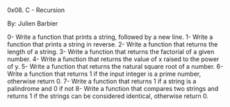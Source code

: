 0x08. C - Recursion

By: Julien Barbier

0- Write a function that prints a string, followed by a new line.
1- Write a function that prints a string in reverse.
2- Write a function that returns the length of a string.
3- Write a function that returns the factorial of a given number.
4- Write a function that returns the value of x raised to the power of y.
5- Write a function that returns the natural square root of a number.
6- Write a function that returns 1 if the input integer is a prime number, otherwise return 0.
7- Write a function that returns 1 if a string is a palindrome and 0 if not
8- Write a function that compares two strings and returns 1 if the strings can be considered identical, otherwise return 0.

